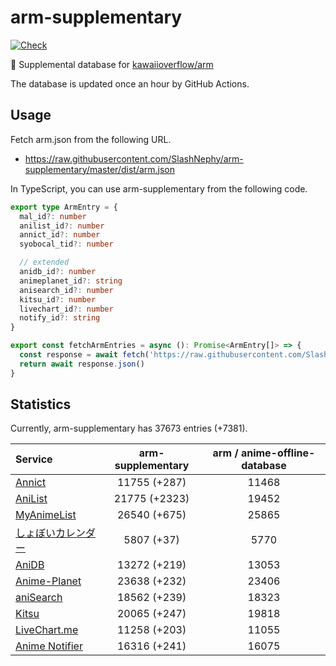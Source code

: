 # arm-supplementary

[![Check](https://github.com/SlashNephy/arm-supplementary/actions/workflows/check-node.yml/badge.svg)](https://github.com/SlashNephy/arm-supplementary/actions/workflows/check-node.yml)

💊 Supplemental database for [kawaiioverflow/arm](https://github.com/kawaiioverflow/arm)

The database is updated once an hour by GitHub Actions.

## Usage

Fetch arm.json from the following URL.

- https://raw.githubusercontent.com/SlashNephy/arm-supplementary/master/dist/arm.json

In TypeScript, you can use arm-supplementary from the following code.

```TypeScript
export type ArmEntry = {
  mal_id?: number
  anilist_id?: number
  annict_id?: number
  syobocal_tid?: number

  // extended
  anidb_id?: number
  animeplanet_id?: string
  anisearch_id?: number
  kitsu_id?: number
  livechart_id?: number
  notify_id?: string
}

export const fetchArmEntries = async (): Promise<ArmEntry[]> => {
  const response = await fetch('https://raw.githubusercontent.com/SlashNephy/arm-supplementary/master/dist/arm.json')
  return await response.json()
}
```

## Statistics

Currently, arm-supplementary has 37673 entries (+7381).

| Service                                     | arm-supplementary | arm / anime-offline-database |
| :------------------------------------------ | :---------------: | :--------------------------: |
| [Annict](https://annict.com)                |   11755 (+287)    |            11468             |
| [AniList](https://anilist.co)               |   21775 (+2323)   |            19452             |
| [MyAnimeList](https://myanimelist.net)      |   26540 (+675)    |            25865             |
| [しょぼいカレンダー](https://cal.syoboi.jp) |    5807 (+37)     |             5770             |
| [AniDB](https://anidb.net)                  |   13272 (+219)    |            13053             |
| [Anime-Planet](https://anime-planet.com)    |   23638 (+232)    |            23406             |
| [aniSearch](https://anisearch.com)          |   18562 (+239)    |            18323             |
| [Kitsu](https://kitsu.io)                   |   20065 (+247)    |            19818             |
| [LiveChart.me](https://livechart.me)        |   11258 (+203)    |            11055             |
| [Anime Notifier](https://notify.moe)        |   16316 (+241)    |            16075             |
